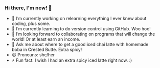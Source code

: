 ### Hi there, I'm new! 👋
- 🔭 I’m currently working on relearning everything I ever knew about coding, plus some.
- 🌱 I’m currently learning to do version control using GitHub. Woo hoo!
- 👯 I’m looking forward to collaborating on programs that will change the world! Or at least earn an income.
- 💬 Ask me about where to get a good iced chai latte with homemade boba in Crested Butte. Extra spicy!
- 😄 Pronouns: she/her
- ⚡ Fun fact: I wish I had an extra spicy iced latte right now. :)

<!--
This is my ✨ _special_ ✨ repository `README.md` that tells all of GitHub about ME.

YIKES!!!

- 📫 How to reach me: 
-->
